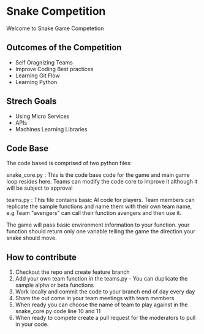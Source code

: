 # Snake Competition

Welcome to Snake Game Competetion 

## Outcomes of the Competition 

- Self Oragnizing Teams 
- Improve Coding Best practices 
- Learning Git Flow
- Learning Python 

## Strech Goals

- Using Micro Services 
- APIs 
- Machines Learning Libraries 

## Code Base

The code based is comprised of two python files:

snake_core.py : This is the code base code for the game and main game loop resides here.
                Teams can modify the code core to improve it although it will be subject to approval

teams.py      : This file contains basic AI code for players.
                Team members can replicate the sample functions and name them with their own team name,
                e.g Team "avengers" can call their function avengers and then use it.

The game will pass basic environment information to your function.
your function should return only one variable telling the game the direction your snake should move. 

## How to contribute

1) Checkout the repo and create feature branch 
2) Add your own team function in the teams.py - You can duplicate the sample alpha or beta functions 
3) Work locally and commit the code to your branch end of day every day
4) Share the out come in your team meetings with team members 
5) When ready you can choose the name of team to play against in the snake_core.py code line 10 and 11 
6) When ready to compete create a pull request for the moderators to pull in your code. 
